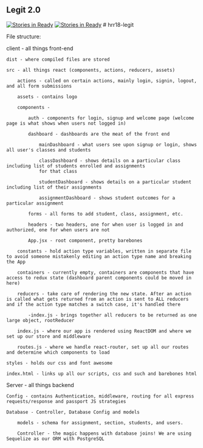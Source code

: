 ## Legit 2.0


[![Stories in Ready](https://badge.waffle.io/HR18-Legit/hrr18-legit.png?label=ready&title=Ready)](https://waffle.io/HR18-Legit/hrr18-legit)
[![Stories in Ready](https://badge.waffle.io/HR18-Legit/hrr18-legit.png?label=ready&title=Ready)](https://waffle.io/HR18-Legit/hrr18-legit)
﻿# hrr18-legit

File structure:

client - all things front-end

    dist - where compiled files are stored

    src - all things react (components, actions, reducers, assets)

        actions - called on certain actions, mainly login, signin, logout, and all form submissions

        assets - contains logo

        components -

            auth - components for login, signup and welcome page (welcome page is what shows when users not logged in)

            dashboard - dashboards are the meat of the front end

                mainDashboard - what users see upon signup or login, shows all user's classes and students

                classDashboard - shows details on a particular class including list of students enrolled and assignments
                for that class

                studentDashboard - shows details on a particular student including list of their assignments

                assignmentDashboard - shows student outcomes for a particular assignment

            forms - all forms to add student, class, assignment, etc.

            headers - two headers, one for when user is logged in and authorized, one for when users are not

            App.jsx - root component, pretty barebones

        constants - hold action type variables, written in separate file to avoid someone mistakenly editing an action type name and breaking the App

        containers - currently empty, containers are components that have access to redux state (dashboard parent components could be moved in here)

        reducers - take care of rendering the new state. After an action is called what gets returned from an action is sent to ALL reducers and if the action type matches a switch case, it's handled there

            -index.js - brings together all reducers to be returned as one large object, rootReducer

        index.js - where our app is rendered using ReactDOM and where we set up our store and middleware

        routes.js - where we handle react-router, set up all our routes and determine which components to load

    styles - holds our css and font awesome

    index.html - links up all our scripts, css and such and barebones html

Server - all things backend

    Config - contains Authentication, middleware, routing for all express requests/response and passport JS strategies

    Database - Controller, Database Config and models

        models - schema for assignment, section, students, and users.

        Controller - the magic happens with database joins! We are using Sequelize as our ORM with PostgreSQL
